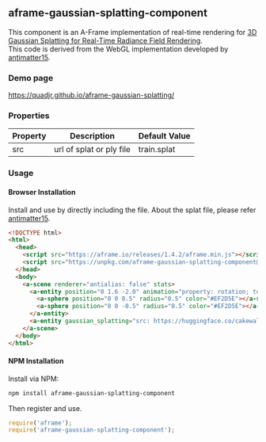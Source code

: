 ## aframe-gaussian-splatting-component

This component is an A-Frame implementation of real-time rendering for [3D Gaussian Splatting for Real-Time Radiance Field Rendering](https://repo-sam.inria.fr/fungraph/3d-gaussian-splatting/).  
This code is derived from the WebGL implementation developed by [antimatter15](https://github.com/antimatter15/splat).

### Demo page

https://quadjr.github.io/aframe-gaussian-splatting/

### Properties

| Property  | Description                 | Default Value |
| --------  | -----------                 | ------------- |
| src       | url of splat or ply file    | train.splat   |


### Usage

#### Browser Installation

Install and use by directly including the file.
About the splat file, please refer [antimatter15](https://github.com/antimatter15/splat).

```html
<!DOCTYPE html>
<html>
  <head>
    <script src="https://aframe.io/releases/1.4.2/aframe.min.js"></script>
    <script src="https://unpkg.com/aframe-gaussian-splatting-component@0.0.14/dist/aframe-gaussian-splatting-component.min.js"></script>
  </head>
  <body>
    <a-scene renderer="antialias: false" stats>
      <a-entity position="0 1.6 -2.0" animation="property: rotation; to: 0 360 0; dur: 10000; easing: linear; loop: true">
        <a-sphere position="0 0 0.5" radius="0.5" color="#EF2D5E"></a-sphere>
        <a-sphere position="0 0 -0.5" radius="0.5" color="#EF2D5E"></a-sphere>
      </a-entity>
      <a-entity gaussian_splatting="src: https://huggingface.co/cakewalk/splat-data/resolve/main/train.splat;" rotation="0 0 0" position="0 1.5 -2"></a-entity>
    </a-scene>
  </body>
</html>
```


#### NPM Installation

Install via NPM:

```bash
npm install aframe-gaussian-splatting-component
```

Then register and use.

```js
require('aframe');
require('aframe-gaussian-splatting-component');
```